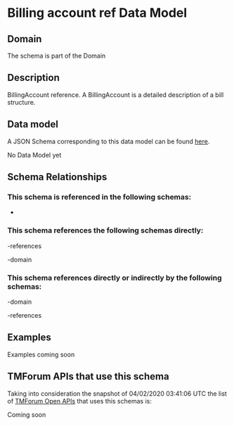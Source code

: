 # Billing account ref Data Model

## Domain

The  schema is part of the  Domain

## Description

BillingAccount reference. A BillingAccount is a detailed description of a bill structure.

## Data model

A JSON Schema corresponding to this data model can be found
[here](https://github.com/tmforum-rand/schemas/blob/candidates/Customer/BillingAccountRef.schema.json).

No Data Model yet

## Schema Relationships

### This schema is referenced in the following schemas:

-

### This schema references the following schemas directly:

-references

-domain

### This schema references directly or indirectly by the following schemas:

-domain

-references



## Examples

Examples coming soon

## TMForum APIs that use this schema

Taking into consideration the snapshot of 04/02/2020 03:41:06 UTC the list of [TMForum Open APIs](https://www.tmforum.org/open-apis/) that uses this schemas is:

Coming soon
